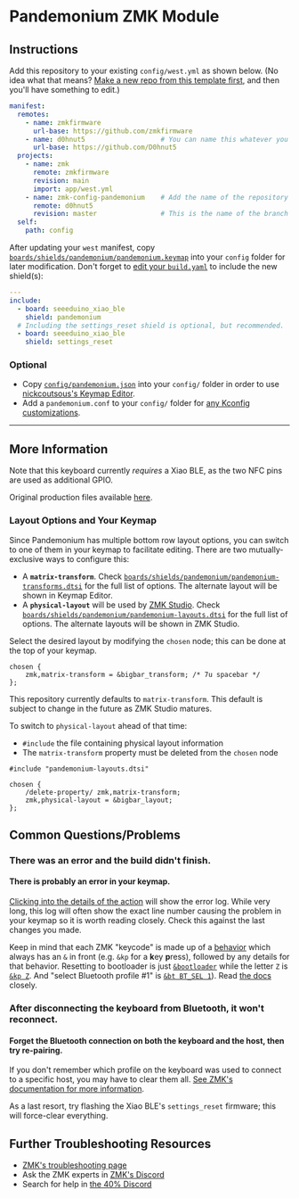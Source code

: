 # Pandemonium ZMK Module

## Instructions

Add this repository to your existing `config/west.yml` as shown below. (No idea what that means? [Make a new repo from this template first](https://github.com/zmkfirmware/unified-zmk-config-template), and then you'll have something to edit.)

```yaml
manifest:
  remotes:
    - name: zmkfirmware
      url-base: https://github.com/zmkfirmware
    - name: d0hnut5                   # You can name this whatever you like; just make sure the "remote" below matches.
      url-base: https://github.com/D0hnut5
  projects:
    - name: zmk
      remote: zmkfirmware
      revision: main
      import: app/west.yml
    - name: zmk-config-pandemonium    # Add the name of the repository as a project.
      remote: d0hnut5
      revision: master                # This is the name of the branch you want to use.
  self:
    path: config
```

After updating your `west` manifest, copy [`boards/shields/pandemonium/pandemonium.keymap`](boards/shields/pandemonium/pandemonium.keymap) into your `config` folder for later modification. Don't forget to [edit your `build.yaml`](https://zmk.dev/docs/customization#building-additional-keyboards) to include the new shield(s):

```yaml
---
include:
  - board: seeeduino_xiao_ble
    shield: pandemonium
  # Including the settings_reset shield is optional, but recommended.
  - board: seeeduino_xiao_ble
    shield: settings_reset
```

### Optional

- Copy [`config/pandemonium.json`](config/pandemonium.json) into your `config/` folder in order to use [nickcoutsous's Keymap Editor](https://nickcoutsous.github.io/keymap-editor).
- Add a `pandemonium.conf` to your `config/` folder for [any Kconfig customizations](https://zmk.dev/docs/config#kconfig-files).

---

## More Information

Note that this keyboard currently *requires* a Xiao BLE, as the two NFC pins are used as additional GPIO.

Original production files available [here](https://github.com/calvin-mcd/pandemonium/tree/0ebd15b3f84ab01ea783c1a32927fb8e13194ffd).

### Layout Options and Your Keymap

Since Pandemonium has multiple bottom row layout options, you can switch to one of them in your keymap to facilitate editing. There are two mutually-exclusive ways to configure this:

- A **`matrix-transform`**. Check [`boards/shields/pandemonium/pandemonium-transforms.dtsi`](boards/shields/pandemonium/pandemonium-transforms.dtsi) for the full list of options. The alternate layout will be shown in Keymap Editor.
- A **`physical-layout`** will be used by [ZMK Studio](https://github.com/zmkfirmware/zmk-studio). Check [`boards/shields/pandemonium/pandemonium-layouts.dtsi`](boards/shields/pandemonium/pandemonium-layouts.dtsi) for the full list of options. The alternate layouts will be shown in ZMK Studio.

Select the desired layout by modifying the `chosen` node; this can be done at the top of your keymap.

```dts
chosen {
    zmk,matrix-transform = &bigbar_transform; /* 7u spacebar */
};
```

This repository currently defaults to `matrix-transform`. This default is subject to change in the future as ZMK Studio matures.

To switch to `physical-layout` ahead of that time:
- `#include` the file containing physical layout information
- The `matrix-transform` property must be deleted from the `chosen` node

```dts
#include "pandemonium-layouts.dtsi"

chosen {
    /delete-property/ zmk,matrix-transform;
    zmk,physical-layout = &bigbar_layout;
};
```

## Common Questions/Problems

### There was an error and the build didn't finish.

#### There is probably an error in your keymap.

[Clicking into the details of the action](https://docs.github.com/en/actions/quickstart#viewing-your-workflow-results) will show the error log. While very long, this log will often show the exact line number causing the problem in your keymap so it is worth reading closely. Check this against the last changes you made.

Keep in mind that each ZMK "keycode" is made up of a [behavior](https://zmk.dev/docs/features/keymaps#behaviors) which always has an `&` in front (e.g. `&kp` for a **k**ey **p**ress), followed by any details for that behavior.
Resetting to bootloader is just [`&bootloader`](https://zmk.dev/docs/behaviors/reset) while the letter `Z` is [`&kp Z`](https://zmk.dev/docs/behaviors/key-press). And "select Bluetooth profile #1" is [`&bt BT_SEL 1`](https://zmk.dev/docs/behaviors/bluetooth)). Read [the docs](https://zmk.dev/docs/) closely.

### After disconnecting the keyboard from Bluetooth, it won't reconnect.

#### Forget the Bluetooth connection on both the keyboard and the host, then try re-pairing.

If you don't remember which profile on the keyboard was used to connect to a specific host, you may have to clear them all. [See ZMK's documentation for more information](https://zmk.dev/docs/behaviors/bluetooth#bluetooth-pairing-and-profiles).

As a last resort, try flashing the Xiao BLE's `settings_reset` firmware; this will force-clear everything.

## Further Troubleshooting Resources

- [ZMK's troubleshooting page](https://zmk.dev/docs/troubleshooting)
- Ask the ZMK experts in [ZMK's Discord](https://zmk.dev/community/discord/invite)
- Search for help in [the 40% Discord](https://discord.gg/40percent)
